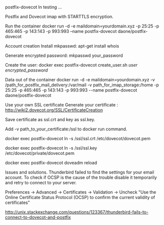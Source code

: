 postfix-dovecot
In testing …

Postfix and Dovecot imap with STARTTLS encryption.

Run the container
docker run -d -e maildomain=yourdomain.xyz -p 25:25 -p 465:465 -p 143:143 -p 993:993 –name postfix-dovecot daone/postfix-dovecot

Account creation
Install mkpasswd: apt-get install whois

Generate encrypted password: mkpasswd your_password

Create the user: docker exec postfix-dovecot create_user.sh *user encrypted_password*

Data out of the container
docker run -d -e maildomain=yourdomain.xyz -v /path_for_postfix_mail_delivery:/var/mail -v path_for_imap_storage:/home -p 25:25 -p 465:465 -p 143:143 -p 993:993 --name postfix-dovecot daone/postfix-dovecot

Use your own SSL certificate
Generate your certificate : http://wiki2.dovecot.org/SSL/CertificateCreation

Save certificate as ssl.crt and key as ssl.key.

Add -v path_to_your_certificate:/ssl to docker run command.

docker exec postfix-dovecot ln -s /ssl/ssl.crt /etc/dovecot/dovecot.pem

docker exec postfix-dovecot ln -s /ssl/ssl.key /etc/dovecot/private/dovecot.pem

docker exec postfix-dovecot doveadm reload

Issues and solutions.
Thunderbird failed to find the settings for your email account.
To check if OCSP is the cause of the trouble disable it temporarily and retry to connect to your server.

Preferences -> Advanced -> Certificates -> Validation -> Uncheck "Use the Online Certificate Status Protocol (OCSP) to confirm the current validity of certificates"

http://unix.stackexchange.com/questions/123367/thunderbird-fails-to-connect-to-dovecot-and-postfix